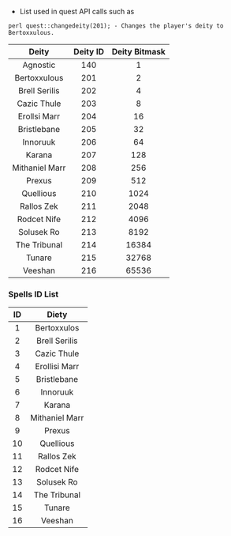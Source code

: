 * List used in quest API calls such as

`perl
quest::changedeity(201); - Changes the player's deity to Bertoxxulous.
`

**Deity**|**Deity ID**|**Deity Bitmask**
:-----:|:-----:|:-----:
Agnostic|140|1
Bertoxxulous|201|2
Brell Serilis|202|4
Cazic Thule|203|8
Erollsi Marr|204|16
Bristlebane|205|32
Innoruuk|206|64
Karana|207|128
Mithaniel Marr|208|256
Prexus|209|512
Quellious|210|1024
Rallos Zek|211|2048
Rodcet Nife|212|4096
Solusek Ro|213|8192
The Tribunal|214|16384
Tunare|215|32768
Veeshan|216|65536

### Spells ID List

**ID**|**Diety**
:-----:|:-----:
1|Bertoxxulos
2|Brell Serilis
3|Cazic Thule
4|Erollisi Marr
5|Bristlebane
6|Innoruuk
7|Karana
8|Mithaniel Marr
9|Prexus
10|Quellious
11|Rallos Zek
12|Rodcet Nife
13|Solusek Ro
14|The Tribunal
15|Tunare
16|Veeshan
